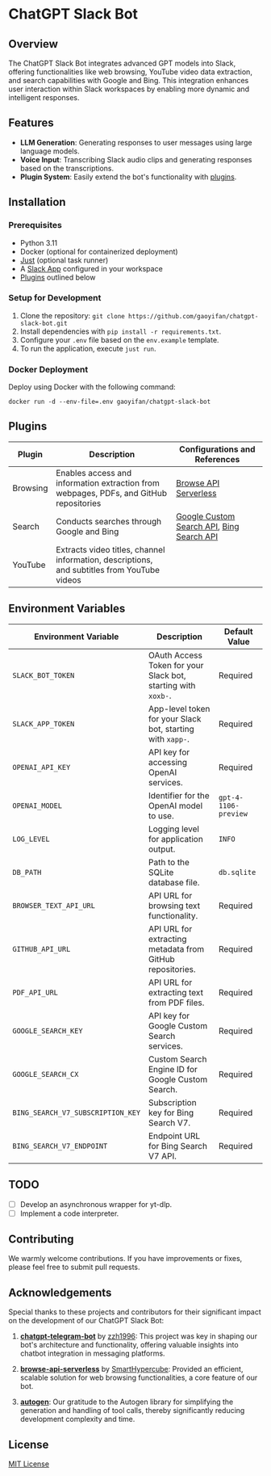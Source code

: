 # ChatGPT Slack Bot

## Overview

The ChatGPT Slack Bot integrates advanced GPT models into Slack, offering functionalities like web browsing, YouTube
video data extraction, and search capabilities with Google and Bing. This integration enhances user interaction within
Slack workspaces by enabling more dynamic and intelligent responses.

## Features

* **LLM Generation**: Generating responses to user messages using large language models.
* **Voice Input**: Transcribing Slack audio clips and generating responses based on the transcriptions.
* **Plugin System**: Easily extend the bot's functionality with [plugins](#plugins).

## Installation

### Prerequisites

- Python 3.11
- Docker (optional for containerized deployment)
- [Just](https://github.com/casey/just) (optional task runner)
- A [Slack App](https://api.slack.com/reference/manifests#creating_apps) configured in your workspace
- [Plugins](#plugins) outlined below

### Setup for Development

1. Clone the repository: `git clone https://github.com/gaoyifan/chatgpt-slack-bot.git`
2. Install dependencies with `pip install -r requirements.txt`.
3. Configure your `.env` file based on the `env.example` template.
4. To run the application, execute `just run`.

### Docker Deployment

Deploy using Docker with the following command:

```shell
docker run -d --env-file=.env gaoyifan/chatgpt-slack-bot
```

## Plugins

| Plugin   | Description                                                                                 | Configurations and References                                                                                                                                                          |
|----------|---------------------------------------------------------------------------------------------|----------------------------------------------------------------------------------------------------------------------------------------------------------------------------------------|
| Browsing | Enables access and information extraction from webpages, PDFs, and GitHub repositories      | [Browse API Serverless](https://github.com/SmartHypercube/browse-api-serverless)                                                                                                       |
| Search   | Conducts searches through Google and Bing                                                   | [Google Custom Search API](https://developers.google.com/custom-search/v1/introduction), [Bing Search API](https://docs.microsoft.com/en-us/bing/search-apis/bing-search-v7-reference) |
| YouTube  | Extracts video titles, channel information, descriptions, and subtitles from YouTube videos |                                                                                                                                                                                        |

## Environment Variables

| Environment Variable              | Description                                                   | Default Value        |
|-----------------------------------|---------------------------------------------------------------|----------------------|
| `SLACK_BOT_TOKEN`                 | OAuth Access Token for your Slack bot, starting with `xoxb-`. | Required             |
| `SLACK_APP_TOKEN`                 | App-level token for your Slack bot, starting with `xapp-`.    | Required             |
| `OPENAI_API_KEY`                  | API key for accessing OpenAI services.                        | Required             |
| `OPENAI_MODEL`                    | Identifier for the OpenAI model to use.                       | `gpt-4-1106-preview` |
| `LOG_LEVEL`                       | Logging level for application output.                         | `INFO`               |
| `DB_PATH`                         | Path to the SQLite database file.                             | `db.sqlite`          |
| `BROWSER_TEXT_API_URL`            | API URL for browsing text functionality.                      | Required             |
| `GITHUB_API_URL`                  | API URL for extracting metadata from GitHub repositories.     | Required             |
| `PDF_API_URL`                     | API URL for extracting text from PDF files.                   | Required             |
| `GOOGLE_SEARCH_KEY`               | API key for Google Custom Search services.                    | Required             |
| `GOOGLE_SEARCH_CX`                | Custom Search Engine ID for Google Custom Search.             | Required             |
| `BING_SEARCH_V7_SUBSCRIPTION_KEY` | Subscription key for Bing Search V7.                          | Required             |
| `BING_SEARCH_V7_ENDPOINT`         | Endpoint URL for Bing Search V7 API.                          | Required             |

## TODO

- [ ] Develop an asynchronous wrapper for yt-dlp.
- [ ] Implement a code interpreter.

## Contributing

We warmly welcome contributions. If you have improvements or fixes, please feel free to submit pull requests.

## Acknowledgements

Special thanks to these projects and contributors for their significant impact on the development of our ChatGPT Slack
Bot:

1. **[chatgpt-telegram-bot](https://github.com/zzh1996/chatgpt-telegram-bot)** by [zzh1996](https://github.com/zzh1996):
   This project was key in shaping our bot's architecture and functionality, offering valuable insights into chatbot
   integration in messaging platforms.

2. **[browse-api-serverless](https://github.com/SmartHypercube/browse-api-serverless)**
   by [SmartHypercube](https://github.com/SmartHypercube): Provided an efficient, scalable solution for web browsing
   functionalities, a core feature of our bot.

3. **[autogen](https://github.com/microsoft/autogen)**: Our gratitude to the Autogen library for simplifying the
   generation and handling of tool calls, thereby significantly reducing development complexity and time.

## License

[MIT License](LICENSE)
